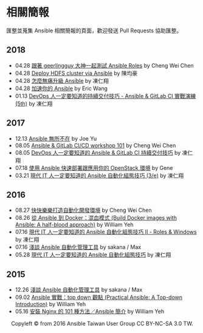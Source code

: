 # 相關簡報

匯整並蒐集 Ansible 相關簡報的頁面，歡迎發送 Pull Requests 協助匯整。

## 2018

* 04.28 [跟著 geerlingguy 大神一起測試 Ansible Roles](https://www.slideshare.net/warfan/geerlingguy-ansible-roles) by Cheng Wei Chen
* 04.28 [Deploy HDFS cluster via Ansible](https://docs.google.com/presentation/d/11YuRZpVyH1rr00qxe9JsjAipYcB7gGNYOlIMlV3kSYo/edit?usp=sharing) by 陳均豪
* 04.28 [怎麼無痛升級 Ansible](https://speakerdeck.com/chusiang/how-to-stable-upgrade-the-ansible) by 凍仁翔
* 04.28 [加速你的 Ansible](https://speakerdeck.com/eric8230/jia-su-ni-de-ansible) by Eric Wang
* 01.13 [DevOps 人一定要知道的持續交付技巧 - Ansible & GitLab CI 實戰演練 (5th)](https://speakerdeck.com/chusiang/continuous-delivery-workshop-with-ansible-x-gitlab-ci-5th) by 凍仁翔

## 2017

* 12.13 [Ansible 無所不在][Ansible_Technical_Deck] by Joe Yu
* 08.05 [Ansible & GitLab CI/CD workshop 101](http://blog.chengweichen.com/2017/08/coscup-2017-ansible-gitlab-cicd.html) by Cheng Wei Chen
* 08.05 [DevOps 人一定要知道的 Ansible & GitLab CI 持續交付技巧](https://speakerdeck.com/chusiang/continuous-delivery-with-ansible-x-gitlab-ci) by 凍仁翔
* 07.18 [使用 Ansible 快速部署跟應用你的 OpenStack 環境](https://speakerdeck.com/igene/deploy-and-use-openstack-with-ansible) by Gene
* 03.21 [現代 IT 人一定要知道的 Ansible 自動化組態技巧 (3/e)](https://speakerdeck.com/chusiang/automate-with-ansible-basic-3e) by 凍仁翔

[Ansible_Technical_Deck]: https://img.en25.com/Web/RedHat/%7B9388ea59-82b4-4da2-bb62-cfc42d525069%7D_05.Ansible_Technical_Deck_-_FY18_(Joe_Yu).pdf

## 2016

* 08.27 [快快樂樂打造自動化開發環境](http://www.slideshare.net/warfan/ss-65422539) by Cheng Wei Chen
* 08.26 [從 Ansible 到 Docker：混血模式 (Build Docker images with Ansible: A half-blood approach)](http://www.slideshare.net/williamyeh/ansible-docker-65362893) by William Yeh
* 07.16 [現代 IT 人一定要知道的 Ansible 自動化組態技巧 Ⅱ - Roles & Windows](https://speakerdeck.com/chusiang/xian-dai-it-ren-ding-yao-zhi-dao-de-ansible-zi-dong-hua-zu-tai-ji-qiao-ii-roles-and-windows) by 凍仁翔
* 07.16 [淺談 Ansible 自動化管理工具](https://docs.google.com/presentation/d/1ZDCulOunoIhlRCLKbpoU8SR0rSr_aMBcX6tUps7Po0A/edit?usp=sharing) by sakana / Max
* 05.28 [現代 IT 人一定要知道的 Ansible 自動化組態技巧](https://speakerdeck.com/chusiang/xian-dai-it-ren-ding-yao-zhi-dao-de-ansible-zi-dong-hua-zu-tai-ji-qiao) by 凍仁翔

## 2015

* 12.26 [淺談 Ansible 自動化管理工具](https://docs.google.com/presentation/d/136VKHI_H8wKyrLIm1eaTMLz82uoPgjV4zTiGb1_-_Ig/edit?usp=sharing) by sakana / Max
* 09.02 [Ansible 實戰：top down 觀點 (Practical Ansible: A Top-down Introduction)](https://www.slideshare.net/williamyeh/ansible-top-down) by William Yeh
* 05.16 [安裝 Nginx 的 101 種方法／Ansible 簡介](https://prezi.com/gugpnfsn05a8/) by William Yeh
 

<div style="text-align: center;">
Copyleft © from 2016 Ansible Taiwan User Group CC BY-NC-SA 3.0 TW.
</div>
